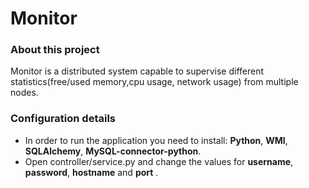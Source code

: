 # **Monitor**

### About this project
Monitor is a distributed system capable to supervise different statistics(free/used memory,cpu usage, network usage) from multiple nodes.

### Configuration details
 - In order to run the application you need to install: **Python**, **WMI**, **SQLAlchemy**, **MySQL-connector-python**.
 - Open controller/service.py and change the values for **username**, **password**, **hostname** and **port** .

